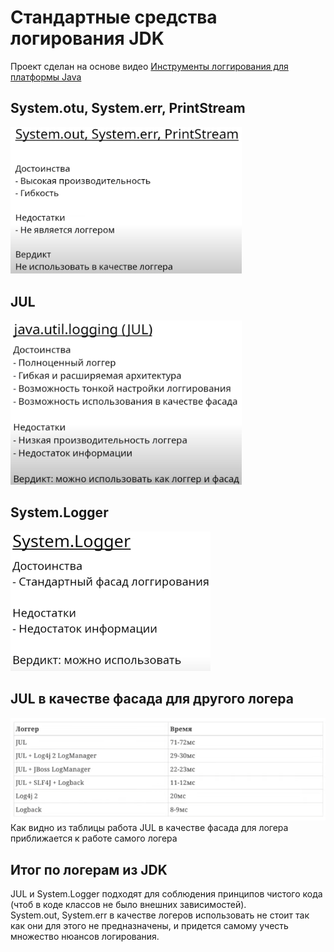 # Стандартные средства логирования JDK
Проект сделан на основе видео [Инструменты логгирования для платформы Java](https://www.youtube.com/watch?v=WsyZf7w7m7o&t=281s&ab_channel=%D0%A3%D0%B3%D0%BE%D0%BB%D0%BE%D0%BA%D1%81%D0%B5%D0%BB%D1%8C%D1%81%D0%BA%D0%BE%D0%B3%D0%BE%D0%B4%D0%B6%D0%B0%D0%B2%D0%B8%D1%81%D1%82%D0%B0)

## System.otu, System.err, PrintStream
<img src="img_2.png" alt="drawing" style="width:370px;"/>

## JUL
<img src="img_1.png" alt="drawing" style="width:370px;"/>

## System.Logger
<img src="img_3.png" alt="drawing" style="width:320px;"/>

## JUL в качестве фасада для другого логера
![img.png](img.png)
Как видно из таблицы работа JUL в качестве фасада для логера приближается к работе самого логера

## Итог по логерам из JDK
JUL и System.Logger подходят для соблюдения принципов чистого кода (чтоб в коде классов не было внешних зависимостей).
<br> System.out, System.err в качестве логеров использовать не стоит так как они для этого не предназначены, и придется
самому учесть множество нюансов логирования.